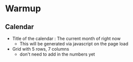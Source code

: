 # Warmup

## Calendar

- Title of the calendar : The current month of right now
  - This will be generated via javascript on the page load
- Grid with 5 rows, 7 columns
  - don't need to add in the numbers yet
